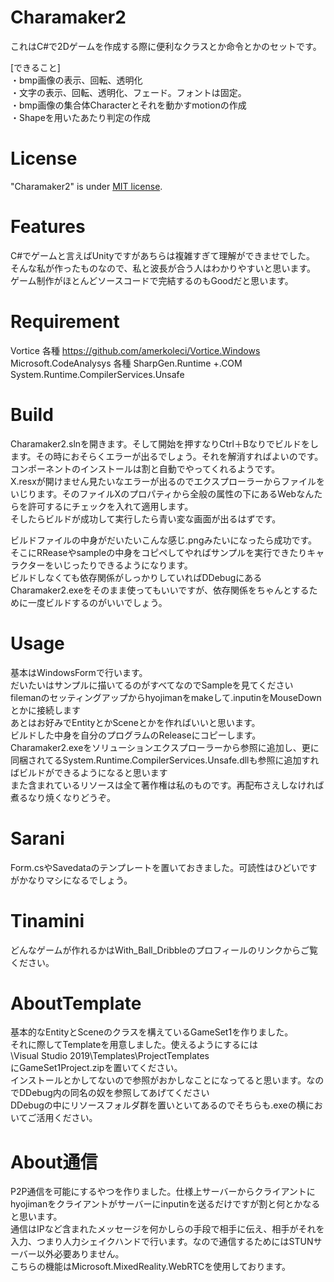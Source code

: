 # Charamaker2

これはC#で2Dゲームを作成する際に便利なクラスとか命令とかのセットです。

[できること]<br>
・bmp画像の表示、回転、透明化<br>
・文字の表示、回転、透明化、フェード。フォントは固定。<br>
・bmp画像の集合体Characterとそれを動かすmotionの作成<br>
・Shapeを用いたあたり判定の作成<br>

# License
 
"Charamaker2" is under [MIT license](https://en.wikipedia.org/wiki/MIT_License).
# Features
C#でゲームと言えばUnityですがあちらは複雑すぎて理解ができませでした。<br>
そんな私が作ったものなので、私と波長が合う人はわかりやすいと思います。<br>
ゲーム制作がほとんどソースコードで完結するのもGoodだと思います。

# Requirement
Vortice 各種
https://github.com/amerkoleci/Vortice.Windows
Microsoft.CodeAnalysys 各種
SharpGen.Runtime +.COM
System.Runtime.CompilerServices.Unsafe 


# Build

Charamaker2.slnを開きます。そして開始を押すなりCtrl＋Bなりでビルドをします。その時におそらくエラーが出るでしょう。それを解消すればよいのです。<br>
コンポーネントのインストールは割と自動でやってくれるようです。<br>
X.resxが開けません見たいなエラーが出るのでエクスプローラーからファイルをいじります。そのファイルXのプロパティから全般の属性の下にあるWebなんたらを許可するにチェックを入れて適用します。<br>
そしたらビルドが成功して実行したら青い変な画面が出るはずです。<br>

ビルドファイルの中身がだいたいこんな感じ.pngみたいになったら成功です。<br>そこにRReaseやsampleの中身をコピペしてやればサンプルを実行できたりキャラクターをいじったりできるようになります。<br>
ビルドしなくても依存関係がしっかりしていればDDebugにあるCharamaker2.exeをそのまま使ってもいいですが、依存関係をちゃんとするために一度ビルドするのがいいでしょう。


# Usage

基本はWindowsFormで行います。<br>
だいたいはサンプルに描いてるのがすべてなのでSampleを見てください<br>
filemanのセッティングアップからhyojimanをmakeして.inputinをMouseDownとかに接続します<br>
あとはお好みでEntityとかSceneとかを作ればいいと思います。<br>
ビルドした中身を自分のプログラムのReleaseにコピーします。<br>
Charamaker2.exeをソリューションエクスプローラーから参照に追加し、更に同梱されてるSystem.Runtime.CompilerServices.Unsafe.dllも参照に追加すればビルドができるようになると思います<br>
また含まれているリソースは全て著作権は私のものです。再配布さえしなければ煮るなり焼くなりどうぞ。

# Sarani

Form.csやSavedataのテンプレートを置いておきました。可読性はひどいですがかなりマシになるでしょう。

# Tinamini

どんなゲームが作れるかはWith_Ball_Dribbleのプロフィールのリンクからご覧ください。

# AboutTemplate

基本的なEntityとSceneのクラスを構えているGameSet1を作りました。<br>
それに際してTemplateを用意しました。使えるようにするには
<br>
\Visual Studio 2019\Templates\ProjectTemplates
<br>
にGameSet1Project.zipを置いてください。<br>
インストールとかしてないので参照がおかしなことになってると思います。なのでDDebug内の同名の奴を参照してあげてください<br>
DDebugの中にリソースフォルダ群を置いといてあるのでそちらも.exeの横においてご活用ください。


# About通信
P2P通信を可能にするやつを作りました。仕様上サーバーからクライアントにhyojimanをクライアントがサーバーにinputinを送るだけですが割と何とかなると思います。<br>
通信はIPなど含まれたメッセージを何かしらの手段で相手に伝え、相手がそれを入力、つまり人力シェイクハンドで行います。なので通信するためにはSTUNサーバー以外必要ありません。<br>
こちらの機能はMicrosoft.MixedReality.WebRTCを使用しております。<br>




